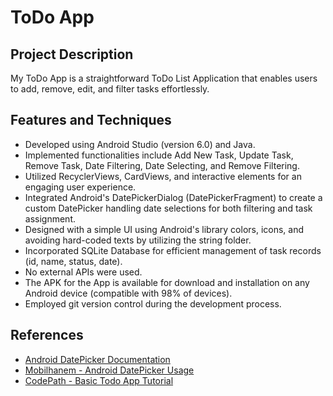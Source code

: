 # ToDo App

## Project Description
My ToDo App is a straightforward ToDo List Application that enables users to add, remove, edit, and filter tasks effortlessly.

## Features and Techniques
- Developed using Android Studio (version 6.0) and Java.
- Implemented functionalities include Add New Task, Update Task, Remove Task, Date Filtering, Date Selecting, and Remove Filtering.
- Utilized RecyclerViews, CardViews, and interactive elements for an engaging user experience.
- Integrated Android's DatePickerDialog (DatePickerFragment) to create a custom DatePicker handling date selections for both filtering and task assignment.
- Designed with a simple UI using Android's library colors, icons, and avoiding hard-coded texts by utilizing the string folder.
- Incorporated SQLite Database for efficient management of task records (id, name, status, date).
- No external APIs were used.
- The APK for the App is available for download and installation on any Android device (compatible with 98% of devices).
- Employed git version control during the development process.
  
## References
- [Android DatePicker Documentation](https://developer.android.com/reference/android/widget/DatePicker)
- [Mobilhanem - Android DatePicker Usage](https://www.mobilhanem.com/android-datepicker-kullanimi/)
- [CodePath - Basic Todo App Tutorial](https://guides.codepath.com/android/Basic-Todo-App-Tutorial)

